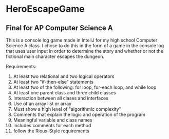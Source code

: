 # HeroEscapeGame

## Final for AP Computer Science A

This is a console log game made in InteliJ for my high school Computer Science A class. I chose
to do this in the form of a game in the console log that uses user input in order to determine the story and whether
or not the fictional main character escapes the dungeon.

Requirements:
1) At least two relational and two logical operators
2) At least two "if-then-else" statements
3) At least two of the following: for loop, for-each loop, and while loop
4) At least one parent class and three child classes
5) Interaction between all clases and interfaces
6) Use of an array list or array
7) Must show a high level of "algorithmic complexity"
8) Comments that explain the logic and operation of the program
9) Meaningful variable and class names
10) includes comments for each method
11) follow the Rioux-Style requirements 
